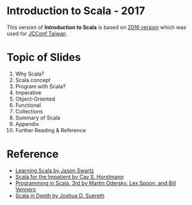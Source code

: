 # Introduction to Scala - 2017
This version of **Introduction to Scala** is based on [2016 version](https://github.com/jiminhsieh/introduction-to-scala/tree/2016) which was used for [JCConf Taiwan](https://www.facebook.com/jcconf).  

# Topic of Slides

1. Why Scala?
2. Scala concept
3. Program with Scala?
4. Imperative
5. Object-Oriented
6. Functional
7. Collections
8. Summary of Scala
9. Appendix
10. Further Reading & Reference

# Reference
* [Learning Scala by Jason Swartz](http://shop.oreilly.com/product/0636920030287.do)
* [Scala for the Impatient by Cay S. Horstmann](http://www.informit.com/store/scala-for-the-impatient-9780321774095)
* [Programming in Scala, 3rd by Martin Odersky, Lex Spoon, and Bill Venners](https://www.artima.com/shop/programming_in_scala_3ed)
* [Scala in Depth by Joshua D. Suereth](https://www.manning.com/books/scala-in-depth)
